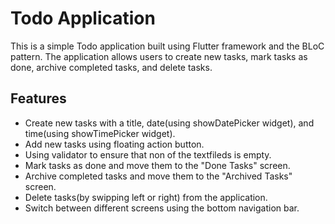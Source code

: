 # Todo Application

This is a simple Todo application built using Flutter framework and the BLoC pattern. The application allows users to create new tasks, mark tasks as done, archive completed tasks, and delete tasks.

## Features

- Create new tasks with a title, date(using showDatePicker widget), and time(using showTimePicker widget).
- Add new tasks using floating action button.
- Using validator to ensure that non of the textfileds is empty. 
- Mark tasks as done and move them to the "Done Tasks" screen.
- Archive completed tasks and move them to the "Archived Tasks" screen.
- Delete tasks(by swipping left or right) from the application.
- Switch between different screens using the bottom navigation bar.
